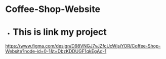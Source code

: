 # Coffee-Shop-Website

- # This is link my project
https://www.figma.com/design/D98VNGJ7vJZfcUcWjsiYOR/Coffee-Shop-Website?node-id=0-1&t=DbzKDDUGF1qkEgAd-1
